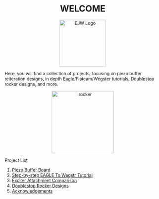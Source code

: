 <h1 align="center">WELCOME</h1>



<p align="center">
  <img width="150" src="https://i.ibb.co/w4vJYYS/EJW-3.png" alt="EJW Logo">
</p>



Here, you will find a collection of projects, focusing on piezo buffer reiteration designs, in depth Eagle/Flatcam/Wegster tutorials, Doublestop rocker designs, and more.

<p align="center">
  <img width="200" src="https://i.ibb.co/f9pxHZ5/ezgif-1-5020f6b119.gif" alt="rocker">
</p>


Project List

1. [Piezo Buffer Board](http://EJWilcoxProjects.github.io/PBB.html)
2. [Step-by-step EAGLE To Wegstr Tutorial](http://EJWilcoxProjects.github.io/CTW.html)
3. [Exciter Attachment Comparison](http://EJWilcoxProjects.github.io/EEA.html)
4. [Doublestop Rocker Designs](http://EJWilcoxProjects.github.io/DSR.html)
5. [Acknowledgements](http://EJWilcoxProjects.github.io/Thanks.html)

